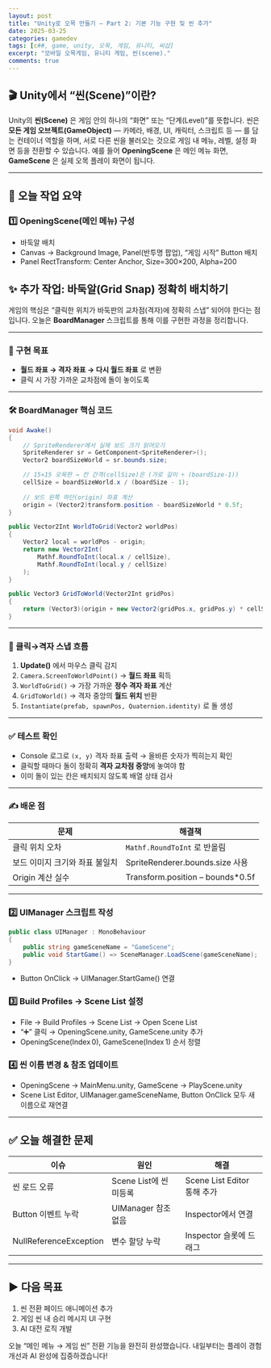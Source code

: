 ```yaml
---
layout: post
title: "Unity로 오목 만들기 – Part 2: 기본 기능 구현 및 씬 추가"
date: 2025-03-25
categories: gamedev
tags: [c##, game, unity, 오목, 게임, 유니티, 씨샵]
excerpt: "모바일 오목게임, 유니티 게임, 씬(scene)."
comments: true
---
```




## 🎬 Unity에서 “씬(Scene)”이란?

Unity의 **씬(Scene)** 은 게임 안의 하나의 “화면” 또는 “단계(Level)”를 뜻합니다. 씬은 **모든 게임 오브젝트(GameObject)** — 카메라, 배경, UI, 캐릭터, 스크립트 등 — 를 담는 컨테이너 역할을 하며, 서로 다른 씬을 불러오는 것으로 게임 내 메뉴, 레벨, 설정 화면 등을 전환할 수 있습니다. 예를 들어 **OpeningScene** 은 메인 메뉴 화면, **GameScene** 은 실제 오목 플레이 화면이 됩니다.

---

## 📝 오늘 작업 요약

### 1️⃣ OpeningScene(메인 메뉴) 구성
- 바둑알 배치
- Canvas → Background Image, Panel(반투명 팝업), “게임 시작” Button 배치  
- Panel RectTransform: Center Anchor, Size=300×200, Alpha=200  

## ✨ 추가 작업: 바둑알(Grid Snap) 정확히 배치하기

게임의 핵심은 “클릭한 위치가 바둑판의 교차점(격자)에 정확히 스냅” 되어야 한다는 점입니다. 오늘은 **BoardManager** 스크립트를 통해 이를 구현한 과정을 정리합니다.

---

### 🎯 구현 목표

- **월드 좌표 → 격자 좌표 → 다시 월드 좌표** 로 변환  
- 클릭 시 가장 가까운 교차점에 돌이 놓이도록  

---

### 🛠️ BoardManager 핵심 코드

```csharp
void Awake()
{
    // SpriteRenderer에서 실제 보드 크기 읽어오기
    SpriteRenderer sr = GetComponent<SpriteRenderer>();
    Vector2 boardSizeWorld = sr.bounds.size;

    // 15×15 오목판 → 칸 간격(cellSize)은 (가로 길이 ÷ (boardSize‑1))
    cellSize = boardSizeWorld.x / (boardSize - 1);
    
    // 보드 왼쪽 하단(origin) 좌표 계산
    origin = (Vector2)transform.position - boardSizeWorld * 0.5f;
}

public Vector2Int WorldToGrid(Vector2 worldPos)
{
    Vector2 local = worldPos - origin;
    return new Vector2Int(
        Mathf.RoundToInt(local.x / cellSize),
        Mathf.RoundToInt(local.y / cellSize)
    );
}

public Vector3 GridToWorld(Vector2Int gridPos)
{
    return (Vector3)(origin + new Vector2(gridPos.x, gridPos.y) * cellSize);
}
```

---

### 🔄 클릭→격자 스냅 흐름

1. **Update()** 에서 마우스 클릭 감지  
2. `Camera.ScreenToWorldPoint()` → **월드 좌표** 획득  
3. `WorldToGrid()` → 가장 가까운 **정수 격자 좌표** 계산  
4. `GridToWorld()` → 격자 중앙의 **월드 위치** 반환  
5. `Instantiate(prefab, spawnPos, Quaternion.identity)` 로 돌 생성  

---

### ✅ 테스트 확인

- Console 로그로 `(x, y)` 격자 좌표 출력 → 올바른 숫자가 찍히는지 확인  
- 클릭할 때마다 돌이 정확히 **격자 교차점 중앙**에 놓여야 함  
- 이미 돌이 있는 칸은 배치되지 않도록 배열 상태 검사  

---

### ✍️ 배운 점

| 문제 | 해결책 |
|------|---------|
| 클릭 위치 오차 | `Mathf.RoundToInt` 로 반올림 |
| 보드 이미지 크기와 좌표 불일치 | SpriteRenderer.bounds.size 사용 |
| Origin 계산 실수 | Transform.position – bounds*0.5f |

---

### 2️⃣ UIManager 스크립트 작성  
```csharp
public class UIManager : MonoBehaviour
{
    public string gameSceneName = "GameScene";
    public void StartGame() => SceneManager.LoadScene(gameSceneName);
}
```
- Button OnClick → UIManager.StartGame() 연결  

### 3️⃣ Build Profiles → Scene List 설정  
- File → Build Profiles → Scene List → Open Scene List  
- “➕” 클릭 → OpeningScene.unity, GameScene.unity 추가  
- OpeningScene(Index 0), GameScene(Index 1) 순서 정렬  

### 4️⃣ 씬 이름 변경 & 참조 업데이트  
- OpeningScene → MainMenu.unity, GameScene → PlayScene.unity  
- Scene List Editor, UIManager.gameSceneName, Button OnClick 모두 새 이름으로 재연결  

---

## ✅ 오늘 해결한 문제

| 이슈 | 원인 | 해결 |
|-------|-------|---------|
| 씬 로드 오류 | Scene List에 씬 미등록 | Scene List Editor 통해 추가 |
| Button 이벤트 누락 | UIManager 참조 없음 | Inspector에서 연결 |
| NullReferenceException | 변수 할당 누락 | Inspector 슬롯에 드래그 |

---

## ▶️ 다음 목표

1. 씬 전환 페이드 애니메이션 추가  
2. 게임 씬 내 승리 메시지 UI 구현  
3. AI 대전 로직 개발  

오늘 “메인 메뉴 → 게임 씬” 전환 기능을 완전히 완성했습니다. 내일부터는 플레이 경험 개선과 AI 완성에 집중하겠습니다!